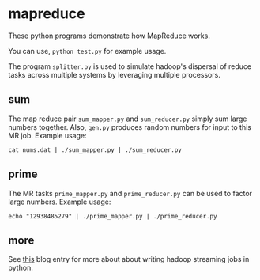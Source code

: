 mapreduce
=========

These python programs demonstrate how MapReduce works.

You can use, `python test.py` for example usage.

The program `splitter.py` is used to simulate hadoop's dispersal of reduce tasks across multiple systems by leveraging multiple processors.

sum
---

The map reduce pair `sum_mapper.py` and `sum_reducer.py` simply sum large numbers together.
Also, `gen.py` produces random numbers for input to this MR job.
Example usage:

    cat nums.dat | ./sum_mapper.py | ./sum_reducer.py
  
prime
-----

The MR tasks `prime_mapper.py` and `prime_reducer.py` can be used to factor large numbers.
Example usage:

    echo "12938485279" | ./prime_mapper.py | ./prime_reducer.py

more
----

See <a href="http://www.michael-noll.com/tutorials/writing-an-hadoop-mapreduce-program-in-python/">this</a> blog entry for more about
about writing hadoop streaming jobs in python.
